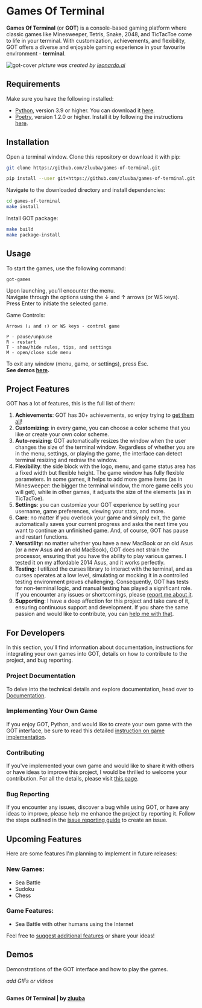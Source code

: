 # Games Of Terminal
**Games Of Terminal** (or **GOT**) is a console-based gaming platform where classic games like 
Minesweeper, Tetris, Snake, 2048, and TicTacToe come to life in your terminal. 
With customization, achievements, and flexibility, GOT offers a diverse and enjoyable gaming experience 
in your favourite environment - **terminal**.

![got-cover](https://github.com/zluuba/games-of-terminal/assets/87614163/954898e1-c330-4798-82a4-d65558e377a8)
*picture was created by [leonardo.ai](https://leonardo.ai/)*


## Requirements

Make sure you have the following installed:

- [Python](https://www.python.org/), version 3.9 or higher. You can download it [here](https://www.python.org/downloads/).
- [Poetry](https://python-poetry.org/), version 1.2.0 or higher. Install it by following the instructions [here](https://python-poetry.org/docs/#installation).


## Installation

Open a terminal window.
Clone this repository or download it with pip:
```bash
git clone https://github.com/zluuba/games-of-terminal.git
```
```bash
pip install --user git+https://github.com/zluuba/games-of-terminal.git
```

Navigate to the downloaded directory and install dependencies:
```bash
cd games-of-terminal
make install
```

Install GOT package:
```bash
make build
make package-install
```


## Usage

To start the games, use the following command:
```ch
got-games
```

Upon launching, you'll encounter the menu.  
Navigate through the options using the ↓ and ↑ arrows (or WS keys).  
Press Enter to initiate the selected game.

Game Controls:
```ch
Arrows (↓ and ↑) or WS keys - control game

P - pause/unpause
R - restart
T - show/hide rules, tips, and settings
M - open/close side menu
```
To exit any window (menu, game, or settings), press Esc.  
**See demos [here](https://github.com/zluuba/games-of-terminal#demos).**


## Project Features

GOT has a lot of features, this is the full list of them:

1. **Achievements**: GOT has 30+ achievements, so enjoy trying to [get them all](https://github.com/zluuba/games-of-terminal/tree/main/docs/achievements.md)!
2. **Customizing**: in every game, you can choose a color scheme that you like or create your own color scheme.
3. **Auto-resizing**: GOT automatically resizes the window when the user changes the size of the terminal window. Regardless 
   of whether you are in the menu, settings, or playing the game, the interface can detect terminal resizing and redraw the window.
4. **Flexibility**: the side block with the logo, menu, and game status area has a fixed width but flexible height. 
   The game window has fully flexible parameters. In some games, it helps to add more game items (as in Minesweeper:
   the bigger the terminal window, the more game cells you will get), while in other games, it adjusts the size of the 
   elements (as in TicTacToe).
5. **Settings**: you can customize your GOT experience by setting your username, game preferences, viewing your stats, and more.
6. **Care**: no matter if you overlook your game and simply exit, the game automatically saves your current progress 
   and asks the next time you want to continue an unfinished game. And, of course, GOT has pause and restart functions.
7. **Versatility**: no matter whether you have a new MacBook or an old Asus (or a new Asus and an old MacBook), GOT does 
   not strain the processor, ensuring that you have the ability to play various games. 
   I tested it on my affordable 2014 Asus, and it works perfectly.
8. **Testing**: I utilized the curses library to interact with the terminal, and as curses operates at a low level, 
   simulating or mocking it in a controlled testing environment proves challenging. Consequently, GOT has tests for 
   non-terminal logic, and manual testing has played a significant role. If you encounter any issues or shortcomings, 
   please [report me about it](https://github.com/zluuba/games-of-terminal/tree/main/docs/issue-reporting-guide.md).
9. **Supporting**: I have a deep affection for this project and take care of it, ensuring continuous support and development. 
   If you share the same passion and would like to contribute, you can [help me with that](https://github.com/zluuba/games-of-terminal/tree/main/docs/contributing-guide.md).


## For Developers

In this section, you'll find information about documentation, instructions for integrating your own games 
into GOT, details on how to contribute to the project, and bug reporting.

### Project Documentation
To delve into the technical details and explore documentation, head over to [Documentation](https://github.com/zluuba/games-of-terminal/tree/main/docs/developer-guide.md).

### Implementing Your Own Game
If you enjoy GOT, Python, and would like to create your own game with the GOT interface, 
be sure to read this detailed [instruction on game implementation](https://github.com/zluuba/games-of-terminal/tree/main/docs/creating-your-own-game.md).

### Contributing
If you've implemented your own game and would like to share it with others or have ideas to improve this project, 
I would be thrilled to welcome your contribution. 
For all the details, please visit [this page](https://github.com/zluuba/games-of-terminal/tree/main/docs/contributing-guide.md).

### Bug Reporting
If you encounter any issues, discover a bug while using GOT, 
or have any ideas to improve, please help me enhance the project by reporting it. 
Follow the steps outlined in the 
[issue reporting guide](https://github.com/zluuba/games-of-terminal/tree/main/docs/issue-reporting-guide.md) 
to create an issue.


## Upcoming Features

Here are some features I'm planning to implement in future releases:

### New Games:
- Sea Battle
- Sudoku
- Chess

### Game Features:
- Sea Battle with other humans using the Internet

Feel free to [suggest additional features](https://github.com/zluuba/games-of-terminal/tree/main/docs/issue-reporting-guide.md) 
or share your ideas!

## Demos

Demonstrations of the GOT interface and how to play the games.

*add GIFs or videos*


##

**Games Of Terminal | by [zluuba](https://github.com/zluuba)**
